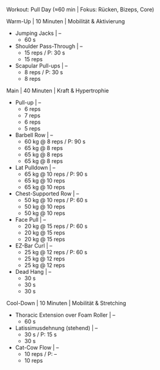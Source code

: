 Workout: Pull Day (≈60 min | Fokus: Rücken, Bizeps, Core)

Warm-Up | 10 Minuten | Mobilität & Aktivierung
- Jumping Jacks | –
    - 60 s  
- Shoulder Pass-Through | –
    - 15 reps / P: 30 s  
    - 15 reps  
- Scapular Pull-ups | –
    - 8 reps / P: 30 s  
    - 8 reps  

Main | 40 Minuten | Kraft & Hypertrophie
- Pull-up | –
    - 6 reps  
    - 7 reps  
    - 6 reps  
    - 5 reps  
- Barbell Row | –
    - 60 kg @ 8 reps / P: 90 s  
    - 65 kg @ 8 reps  
    - 65 kg @ 8 reps  
    - 65 kg @ 8 reps  
- Lat Pulldown | –
    - 65 kg @ 10 reps / P: 90 s  
    - 65 kg @ 10 reps  
    - 65 kg @ 10 reps  
- Chest-Supported Row | –
    - 50 kg @ 10 reps / P: 60 s  
    - 50 kg @ 10 reps  
    - 50 kg @ 10 reps  
- Face Pull | –
    - 20 kg @ 15 reps / P: 60 s  
    - 20 kg @ 15 reps  
    - 20 kg @ 15 reps  
- EZ-Bar Curl | –
    - 25 kg @ 12 reps / P: 60 s  
    - 25 kg @ 12 reps  
    - 25 kg @ 12 reps  
- Dead Hang | –
    - 30 s  
    - 30 s  
    - 30 s  

Cool-Down | 10 Minuten | Mobilität & Stretching
- Thoracic Extension over Foam Roller | –
    - 60 s  
- Latissimusdehnung (stehend) | –
    - 30 s / P: 15 s  
    - 30 s  
- Cat-Cow Flow | –
    - 10 reps / P: –  
    - 10 reps